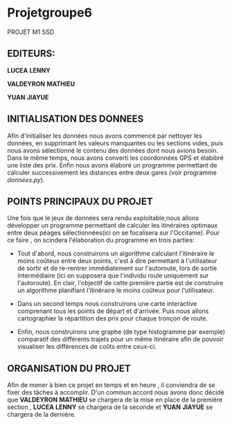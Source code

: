 # Projetgroupe6
PROJET M1 SSD 
## EDITEURS:

__LUCEA__ __LENNY__

__VALDEYRON__ __MATHIEU__

__YUAN__ __JIAYUE__


## INITIALISATION DES DONNEES

Afin d'initialiser les données nous avons commencé par nettoyer les données, en supprimant les valeurs manquantes ou les sections vides, puis nous avons sélectionné le contenu des données dont nous avions besoin. Dans le même temps, nous avons converti les coordonnées GPS et élabibré une liste des prix. Enfin nous avons élaboré un programme permettant de calculer successivement les distances entre deux gares (voir programme *données.py*).

## POINTS PRINCIPAUX DU PROJET

Une fois que le jeux de données sera rendu exploitable,nous allons développer un programme permettant de calculer les itinéraires optimaux entre deux péages sélectionnées(ici on se focalisera sur l'Occitanie). Pour ce faire , on scindera l'élaboration du programme en trois parties:


- Tout d'abord, nous construirons un algorithme calculant l'itinéraire le moins coûteux entre deux points, c'est à dire permettant à l'utilisateur de sortir et de re-rentrer immédiatement sur l'autoroute, lors de sortie intermédiaire (ici on supposera que l'individu roule uniquement sur l'autoroute). En clair, l'objectif de cette première partie est de construire un algorithme planifiant l'itinéraire le moins coûteux pour l'utilisateur.


- Dans un second temps nous construirons une carte interactive comprenant tous les points de départ et d'arrivée. Puis nous allons  cartographier la répartition des prix pour chaque tronçon de route.


- Enfin, nous construirons une graphe (de type histogramme par exemple) comparatif des différents trajets pour un même itinéraire afin de pouvoir visualiser les diffèrences de coûts entre ceux-ci.

## ORGANISATION DU PROJET

Afin de mener à bien ce projet en temps et en heure , il conviendra de se fixer des tâches à accomplir.
D'un commun accord nous avons donc décidé que __VALDEYRON__ __MATHIEU__ se chargera de la mise en place de la première section , __LUCEA__ __LENNY__ se chargera de la seconde et __YUAN__ __JIAYUE__ se chargera de la dernière.
